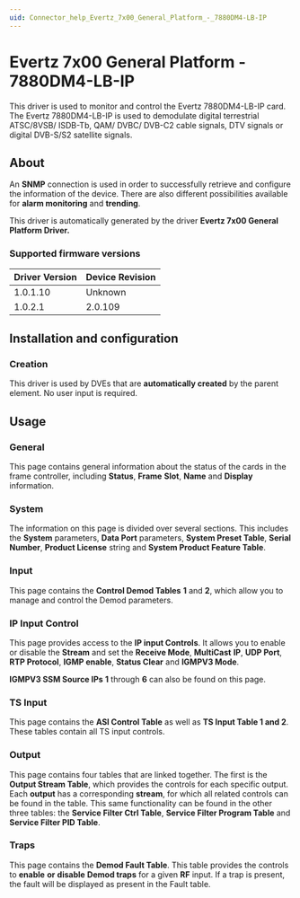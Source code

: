 ```yaml
---
uid: Connector_help_Evertz_7x00_General_Platform_-_7880DM4-LB-IP
---
```


# Evertz 7x00 General Platform - 7880DM4-LB-IP

This driver is used to monitor and control the Evertz 7880DM4-LB-IP card. The Evertz 7880DM4-LB-IP is used to demodulate digital terrestrial ATSC/8VSB/ ISDB-Tb, QAM/ DVBC/ DVB-C2 cable signals, DTV signals or digital DVB-S/S2 satellite signals.

## About

An **SNMP** connection is used in order to successfully retrieve and configure the information of the device. There are also different possibilities available for **alarm monitoring** and **trending**.

This driver is automatically generated by the driver **Evertz 7x00 General Platform Driver.**

### Supported firmware versions

| **Driver Version** | **Device Revision** |
|--------------------|---------------------|
| 1.0.1.10           | Unknown             |
| 1.0.2.1            | 2.0.109             |

## Installation and configuration

### Creation

This driver is used by DVEs that are **automatically created** by the parent element. No user input is required.

## Usage

### General

This page contains general information about the status of the cards in the frame controller, including **Status**, **Frame** **Slot**, **Name** and **Display** information.

### System

The information on this page is divided over several sections. This includes the **System** parameters, **Data Port** parameters, **System Preset Table**, **Serial Number**, **Product License** string and **System Product Feature Table**.

### Input

This page contains the **Control Demod Tables** **1** and **2**, which allow you to manage and control the Demod parameters.

### IP Input Control

This page provides access to the **IP input Controls**. It allows you to enable or disable the **Stream** and set the **Receive Mode**, **MultiCast** **IP**, **UDP Port**, **RTP Protocol**, **IGMP enable**, **Status Clear** and **IGMPV3 Mode**.

**IGMPV3 SSM Source IPs** **1** through **6** can also be found on this page.

### TS Input

This page contains the **ASI Control Table** as well as **TS Input Table 1 and 2**. These tables contain all TS input controls.

### Output

This page contains four tables that are linked together. The first is the **Output Stream Table**, which provides the controls for each specific output. Each **output** has a corresponding **stream**, for which all related controls can be found in the table. This same functionality can be found in the other three tables: the **Service Filter Ctrl Table**, **Service Filter Program Table** and **Service Filter PID Table**.

### Traps

This page contains the **Demod Fault Table**. This table provides the controls to **enable** **or** **disable** **Demod traps** for a given **RF** input. If a trap is present, the fault will be displayed as present in the Fault table.
